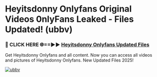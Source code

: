 # Heyitsdonny Onlyfans Original Videos 0nlyFans Leaked - Files Updated! (ubbv)

<h3>🔴 CLICK HERE 🌐==►► <a href="https://tinyurl.com/2m67pmp6" rel="nofollow">Heyitsdonny Onlyfans Updated Files</a></h3>

Get Heyitsdonny Onlyfans and all content. Now you can access all videos and pictures of Heyitsdonny Onlyfans. New Updated Files 2025!

[![ubbv](https://i.imgur.com/H4QAA4z.gif)](https://tinyurl.com/2m67pmp6)